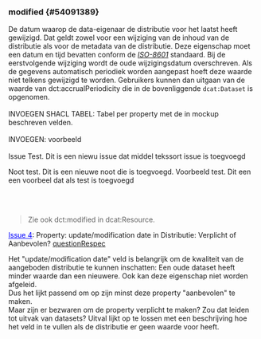 ### modified {#54091389}
De datum waarop de data-eigenaar de distributie voor het laatst heeft gewijzigd. Dat geldt zowel voor een wijziging van de inhoud van de distributie als voor de metadata van de distributie. Deze eigenschap moet een datum en tijd bevatten conform de <a href='https://www.iso.org/iso-8601-date-and-time-format.html' target='_blank'><i>ISO-8601</i></a> standaard.
Bij de eerstvolgende wijziging wordt de oude wijzigingsdatum overschreven.
Als de gegevens automatisch periodiek worden aangepast hoeft deze waarde niet telkens gewijzigd te worden. Gebruikers kunnen dan uitgaan van de waarde van <span style='background-color: #clear;'>dct:accrualPeriodicity</span> die in de bovenliggende <code>dcat:Dataset</code> is opgenomen.
<br/>
<br/>
INVOEGEN SHACL TABEL: Tabel per property met de in mockup beschreven velden.
<br/>
<br/>
INVOEGEN: voorbeeld
<br/>
<br/>
Issue Test. Dit is een niewu issue dat middel tekssort issue is toegvoegd
<aside class='example'><p class='space-after' id='415AC241'>Noot test. Dit is een nieuwe noot die is toegvoegd. Voorbeeld test. Dit een een voorbeel dat als test is toegvoegd</aside>

<br/>
<br/>
<blockquote><p class='space-after' id='2E4BAE91'>Zie ook <span style='background-color: #clear;'>dct:modified</span> in <span style='background-color: #clear;'>dcat:Resource</span>.</blockquote>

<aside class='issue'><p id='41C2962A'><a href='https://github.com/dataoverheid/dcat-ap-donl/issues/4' target='_blank'><span style='color: #0000FF;'><u>Issue 4</u></span></a>: Property: update/modification date in Distributie: Verplicht of Aanbevolen? <a href='https://github.com/dataoverheid/dcat-ap-donl/issues/?q=is%3Aissue+is%3Aopen+label%3A%22question%22' target='_blank'><span style='background-color: #clear;'>question</span></a><a href='https://github.com/dataoverheid/dcat-ap-donl/issues/?q=is%3Aissue+is%3Aopen+label%3A%22Respec%22' target='_blank'><span style='background-color: #clear;'>Respec</span></a><p id='16E69EE6'>Het "update/modification date" veld is belangrijk om de kwaliteit van de aangeboden distributie te kunnen inschatten: Een oude dataset heeft minder waarde dan een nieuwere. Ook kan deze eigenschap niet worden afgeleid.<br/>
Dus het lijkt passend om op zijn minst deze property "aanbevolen" te maken.<br/>
Maar zijn er bezwaren om de property verplicht te maken? Zou dat leiden tot uitvak van datasets? Uitval lijkt op te lossen met een beschrijving hoe het veld in te vullen als de distributie er geen waarde voor heeft.</aside>

